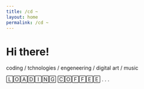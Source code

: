 ```yaml
---
title: /cd ~
layout: home
permalink: /cd ~
---
```



# Hi there!

coding / tchnologies / engeneering / digital art / music


🄻🄾🄰🄳🄸🄽🄶 🄲🄾🄵🄵🄴🄴 . . .
